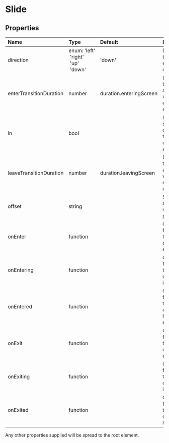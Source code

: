 # Slide



## Properties
| Name | Type | Default | Description |
|:-----|:-----|:--------|:------------|
| direction | enum:&nbsp;'left'<br>&nbsp;'right'<br>&nbsp;'up'<br>&nbsp;'down'<br> | 'down' | Direction the child element will enter from. |
| enterTransitionDuration | number | duration.enteringScreen | Duration of the animation when the element is entering. |
| in | bool |  | If `true`, show the component; triggers the enter or exit animation. |
| leaveTransitionDuration | number | duration.leavingScreen | Duration of the animation when the element is exiting. |
| offset | string |  | Slide in by a fixed number of pixels or %. |
| onEnter | function |  | Callback fired before the component enters. |
| onEntering | function |  | Callback fired when the component is entering. |
| onEntered | function |  | Callback fired when the component has entered. |
| onExit | function |  | Callback fired before the component exits. |
| onExiting | function |  | Callback fired when the component is exiting. |
| onExited | function |  | Callback fired when the component has exited. |

Any other properties supplied will be spread to the root element.


